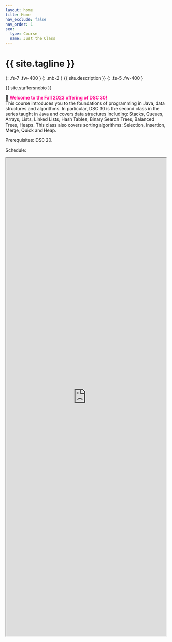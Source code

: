 ```yaml
---
layout: home
title: Home
nav_exclude: false
nav_order: 1
seo:
  type: Course
  name: Just the Class
---
```


# {{ site.tagline }}
{: .fs-7 .fw-400 }
{: .mb-2 }
{{ site.description }}
{: .fs-5 .fw-400 }

{{ site.staffersnobio }}

🎉 <span style='color:DeepPink'><b> Welcome to the Fall 2023 offering of DSC 30!</b></span> <br>This course introduces you to the foundations of programming in Java, data structures and algorithms. In particular, DSC 30 is the second class in the series taught in Java and covers data structures including: Stacks, Queues, Arrays, Lists, Linked Lists, Hash Tables, Binary Search Trees, Balanced Trees, Heaps. This class also covers sorting algorithms: Selection, Insertion, Merge, Quick and Heap. 

Prerequisites: DSC 20.

Schedule:

<iframe width='100%' height='1500' src="https://docs.google.com/spreadsheets/d/1fC-6vPZPSfUbPQ5qt197b29rbODXeIbU2jN7szlRQeM/pubhtml?widget=true&amp;headers=false"></iframe>








